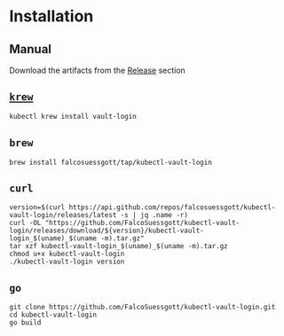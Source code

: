 # Installation
## Manual
Download the artifacts from the [Release](https://github.com/FalcoSuessgott/kubectl-vault-login/releases) section

## [`krew`](https://krew.sigs.k8s.io)
```bash
kubectl krew install vault-login
```

## `brew`
```
brew install falcosuessgott/tap/kubectl-vault-login
```

## `curl`
```
version=$(curl https://api.github.com/repos/falcosuessgott/kubectl-vault-login/releases/latest -s | jq .name -r)
curl -OL "https://github.com/FalcoSuessgott/kubectl-vault-login/releases/download/${version}/kubectl-vault-login_$(uname)_$(uname -m).tar.gz"
tar xzf kubectl-vault-login_$(uname)_$(uname -m).tar.gz
chmod u+x kubectl-vault-login
./kubectl-vault-login version
```

## `go`
```
git clone https://github.com/FalcoSuessgott/kubectl-vault-login.git
cd kubectl-vault-login
go build
```
